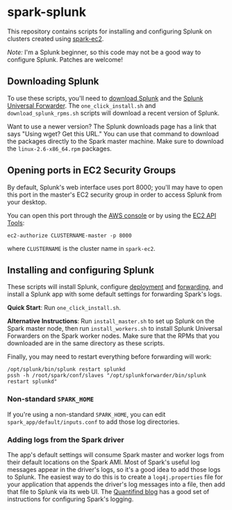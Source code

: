 spark-splunk
============

This repository contains scripts for installing and configuring Splunk on clusters created using [spark-ec2](https://github.com/mesos/spark-ec2).

_Note:_ I'm a Splunk beginner, so this code may not be a good way to configure Splunk.
Patches are welcome!


Downloading Splunk
------------------
To use these scripts, you'll need to [download Splunk](http://www.splunk.com/download/) and the [Splunk Universal Forwarder](http://www.splunk.com/download/universalforwarder).
The `one_click_install.sh` and `download_splunk_rpms.sh` scripts will download a recent version of Splunk.

Want to use a newer version?
The Splunk downloads page has a link that says "Using wget?  Get this URL."
You can use that command to download the packages directly to the Spark master machine.
Make sure to download the `linux-2.6-x86_64.rpm` packages.

Opening ports in EC2 Security Groups
------------------------------------

By default, Splunk's web interface uses port 8000; you'll may have to open this port in the master's EC2 security group in order to access Splunk from your desktop.

You can open this port through the [AWS console](http://console.aws.amazon.com) or by using the [EC2 API Tools](http://aws.amazon.com/developertools/351):

```
ec2-authorize CLUSTERNAME-master -p 8000
```

where `CLUSTERNAME` is the cluster name in `spark-ec2`.


Installing and configuring Splunk
---------------------------------

These scripts will install Splunk, configure [deployment](http://docs.splunk.com/Documentation/Splunk/latest/Deploy/Aboutdeploymentserver) and [forwarding](http://docs.splunk.com/Documentation/Splunk/latest/Deploy/Introducingtheuniversalforwarder), and install a Splunk app with some default settings for forwarding Spark's logs.


__Quick Start__: Run `one_click_install.sh`.

__Alternative Instructions__:
Run `install_master.sh` to set up Splunk on the Spark master node, then run `install_workers.sh` to install Splunk Universal Forwarders on the Spark worker nodes.
Make sure that the RPMs that you downloaded are in the same directory as these scripts.

Finally, you may need to restart everything before forwarding will work:

```
/opt/splunk/bin/splunk restart splunkd
pssh -h /root/spark/conf/slaves "/opt/splunkforwarder/bin/splunk restart splunkd"
```

### Non-standard `SPARK_HOME`

If you're using a non-standard `SPARK_HOME`, you can edit `spark_app/default/inputs.conf` to add those log directories.

### Adding logs from the Spark driver

The app's default settings will consume Spark master and worker logs from their default locations on the Spark AMI.
Most of Spark's useful log messages appear in the driver's logs, so it's a good idea to add those logs to Splunk.
The easiest way to do this is to create a `log4j.properties` file for your application that appends the driver's log messages into a file, then add that file to Splunk via its web UI.
The [Quantifind blog](http://blog.quantifind.com/posts/logging-post/) has a good set of instructions for configuring Spark's logging.